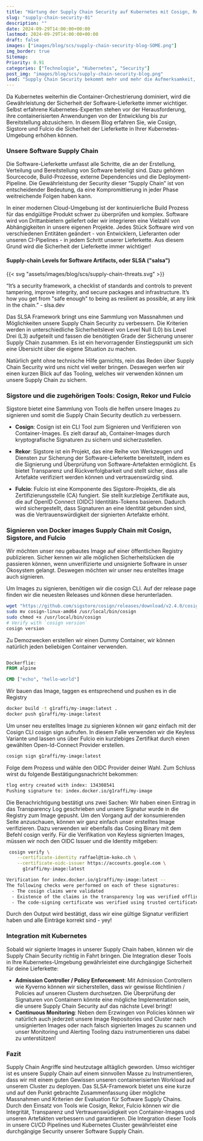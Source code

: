 ```yaml
---
title: "Härtung der Supply Chain Security auf Kubernetes mit Cosign, Rekor und Fulcio"
slug: "supply-chain-security-01"
description: ""
date: 2024-09-29T14:00:00+00:00
lastmod: 2024-09-29T14:00:00+00:00
draft: false
images: ["images/blog/scs/supply-chain-security-blog-SOME.png"]
img_border: true
Sitemap:
Priority: 0.91
categories: ["Technologie", "Kubernetes", "Security"]
post_img: "images/blog/scs/supply-chain-security-blog.png"
lead: "Supply Chain Security bekommt mehr und mehr die Aufmerksamkeit, die es verdient. In einer kurzen Einführung schauen wir über SLSA und das Sigstore Tooling mit Cosign, Rekor und Fulcio."
---
```


Da Kubernetes weiterhin die Container-Orchestrierung dominiert, wird die Gewährleistung der Sicherheit der Software-Lieferkette immer wichtiger. Selbst erfahrene Kubernetes-Experten stehen vor der Herausforderung, ihre containerisierten Anwendungen von der Entwicklung bis zur Bereitstellung abzusichern. In diesem Blog erfahren Sie, wie Cosign, Sigstore und Fulcio die Sicherheit der Lieferkette in Ihrer Kubernetes-Umgebung erhöhen können.

### Unsere Software Supply Chain

Die Software-Lieferkette umfasst alle Schritte, die an der Erstellung, Verteilung und Bereitstellung von Software beteiligt sind. Dazu gehören Sourcecode, Build-Prozesse, externe Dependencies und die Deployment-Pipeline. Die Gewährleistung der Security dieser “Supply Chain” ist von entscheidender Bedeutung, da eine Kompromittierung in jeder Phase weitreichende Folgen haben kann.

In einer modernen Cloud-Umgebung ist der kontinuierliche Build Prozess für das endgültige Produkt schwer zu überprüfen und komplex. Software wird von Drittanbietern geliefert oder wir integrieren eine Vielzahl von Abhängigkeiten in unsere eigenen Projekte. Jedes Stück Software wird von verschiedenen Entitäten geändert - von Entwicklern, Lieferanten oder unseren CI-Pipelines - in jedem Schritt unserer Lieferkette. Aus diesem Grund wird die Sicherheit der Lieferkette immer wichtiger!

#### Supply-chain Levels for Software Artifacts, oder SLSA ("salsa")

{{< svg "assets/images/blog/scs/supply-chain-threats.svg" >}}

“It’s a security framework, a checklist of standards and controls to prevent tampering, improve integrity, and secure packages and infrastructure. It’s how you get from "safe enough" to being as resilient as possible, at any link in the chain.” - slsa.dev

Das SLSA Framework bringt uns eine Sammlung von Massnahmen und Möglichkeiten unsere Supply Chain Security zu verbessern. Die Kriterien werden in unterschiedliche Sicherheitslevel von Level Null (L0) bis Level Drei (L3) aufgeteilt und fassen die benötigten Grade der Sicherung unserer Supply Chain zusammen. Es ist ein hervorragender Einstiegspunkt um sich eine Übersicht über die eigene Situation zu machen.

Natürlich geht ohne technische Hilfe garnichts, rein das Reden über Supply Chain Security wird uns nicht viel weiter bringen. Deswegen werfen wir einen kurzen Blick auf das Tooling, welches wir verwenden können um unsere Supply Chain zu sichern.

### Sigstore und die zugehörigen Tools: Cosign, Rekor und Fulcio

Sigstore bietet eine Sammlung von Tools die helfen unsere Images zu signieren und somit die Supply Chain Security deutlich zu verbessern.

* **Cosign**:
   Cosign ist ein CLI Tool zum Signieren und Verifizieren von Container-Images. Es zielt darauf ab, Container-Images durch kryptografische Signaturen zu sichern und sicherzustellen.

* **Rekor**:
   Sigstore ist ein Projekt, das eine Reihe von Werkzeugen und Diensten zur Sicherung der Software-Lieferkette bereitstellt, indem es die Signierung und Überprüfung von Software-Artefakten ermöglicht. Es bietet Transparenz und Rückverfolgbarkeit und stellt sicher, dass alle Artefakte verifiziert werden können und vertrauenswürdig sind.

* **Fulcio**:
   Fulcio ist eine Komponente des Sigstore-Projekts, die als Zertifizierungsstelle (CA) fungiert. Sie stellt kurzlebige Zertifikate aus, die auf OpenID Connect (OIDC) Identitäts-Tokens basieren. Dadurch wird sichergestellt, dass Signaturen an eine Identität gebunden sind, was die Vertrauenswürdigkeit der signierten Artefakte erhöht.

### Signieren von Docker images Supply Chain mit Cosign, Sigstore, and Fulcio

Wir möchten unser neu gebautes Image auf einer öffentlichen Registry publizieren. Sicher kennen wir alle möglichen Sicherheitslücken die passieren können, wenn unverifizierte und unsignierte Software in unser Ökosystem gelangt. Deswegen möchten wir unser neu erstelltes Image auch signieren.

Um Images zu signieren, benötigen wir die cosign CLI. Auf der release page finden wir die neuesten Releases und können diese herunterladen.

```sh
wget "https://github.com/sigstore/cosign/releases/download/v2.4.0/cosign-linux-amd64" 
sudo mv cosign-linux-amd64 /usr/local/bin/cosign 
sudo chmod +x /usr/local/bin/cosign
# Verify with `cosign version`
cosign version
```

Zu Demozwecken erstellen wir einen Dummy Container, wir können natürlich jeden beliebigen Container verwenden.

```Dockerfile

Dockerflie:
FROM alpine

CMD ["echo", "hello-world"]
```

Wir bauen das Image, taggen es entsprechend und pushen es in die Registry

```sh
docker build -t g1raffi/my-image:latest .
docker push g1raffi/my-image:latest
```

Um unser neu erstelltes Image zu signieren können wir ganz einfach mit der Cosign CLI cosign sign aufrufen. In diesem Falle verwenden wir die Keyless Variante und lassen uns über Fulcio ein kurzlebiges Zertifikat durch einen gewählten Open-Id-Connect Provider erstellen.

```sh
cosign sign g1raffi/my-image:latest
```

Folge dem Prozess und wähle den OIDC Provider deiner Wahl. Zum Schluss wirst du folgende Bestätigungsnachricht bekommen:

```sh
tlog entry created with index: 134308541
Pushing signature to: index.docker.io/g1raffi/my-image
```

Die Benachrichtigung bestätigt uns zwei Sachen: Wir haben einen Eintrag in das Transparency Log geschrieben und unsere Signatur wurde in die Registry zum Image gepusht.
Um den Vorgang auf der konsumierenden Seite anzuschauen, können wir ganz einfach unser erstelltes Image verifizieren. Dazu verwenden wir ebenfalls das Cosing Binary mit dem Befehl cosign verify. Für die Verifikation von Keyless signierten Images, müssen wir noch den OIDC Issuer und die Identity mitgeben:

```sh
 cosign verify \
    --certificate-identity raffael@tim-koko.ch \
    --certificate-oidc-issuer https://accounts.google.com \
      g1raffi/my-image:latest

Verification for index.docker.io/g1raffi/my-image:latest --
The following checks were performed on each of these signatures:
  - The cosign claims were validated
  - Existence of the claims in the transparency log was verified offline
  - The code-signing certificate was verified using trusted certificate authority certificates
```

Durch den Output wird bestätigt, dass wir eine gültige Signatur verifiziert haben und alle Einträge korrekt sind - yey!

### Integration mit Kubernetes

Sobald wir signierte Images in unserer Supply Chain haben, können wir die Supply Chain Security richtig in Fahrt bringen. Die Integration dieser Tools in Ihre Kubernetes-Umgebung gewährleistet eine durchgängige Sicherheit für deine Lieferkette:

* **Admission Controller / Policy Enforcement**:   Mit Admission Controllern wie Kyverno können wir sicherstellen, dass wir gewisse Richtlinien / Policies auf unseren Clustern durchsetzen. Die Überprüfung der Signaturen von Containern könnte eine mögliche Implementation sein, die unsere Supply Chain Security auf das nächste Level bringt!
* **Continuous Monitoring**: Neben dem Erzwingen von Policies können wir natürlich auch jederzeit unsere Image Repositories und Cluster nach unsignierten Images oder nach falsch signierten Images zu scannen und unser Monitoring und Alerting Tooling dazu instrumentieren uns dabei zu unterstützen!

### Fazit

Supply Chain Angriffe sind heutzutage alltäglich geworden. Umso wichtiger ist es unsere Supply Chain auf einem sinnvollen Masse zu Instrumentieren, dass wir mit einem guten Gewissen unseren containerisierten Workload auf unserem Cluster zu deployen. Das SLSA-Framework bietet uns eine kurze und auf den Punkt gebrachte Zusammenfassung über mögliche Massnahmen und Kriterien der Evaluation für Software Supply Chains. Durch den Einsatz von Tools wie Cosign, Rekor, Fulcio können wir die Integrität, Transparenz und Vertrauenswüdigkeit von Container-Images und unseren Artefakten verbessern und garantieren. Die Integration dieser Tools in unsere CI/CD Pipelines und Kubernetes Cluster gewährleistet eine durchgängige Security unserer Software Supply Chain.
